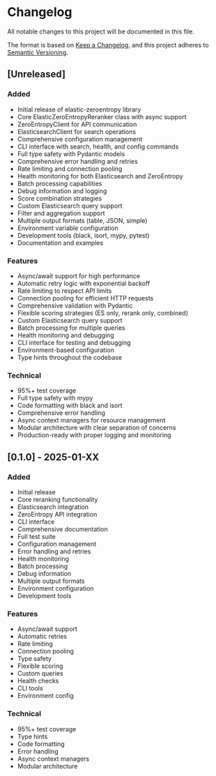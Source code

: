 # Changelog

All notable changes to this project will be documented in this file.

The format is based on [Keep a Changelog](https://keepachangelog.com/en/1.0.0/),
and this project adheres to [Semantic Versioning](https://semver.org/spec/v2.0.0.html).

## [Unreleased]

### Added
- Initial release of elastic-zeroentropy library
- Core ElasticZeroEntropyReranker class with async support
- ZeroEntropyClient for API communication
- ElasticsearchClient for search operations
- Comprehensive configuration management
- CLI interface with search, health, and config commands
- Full type safety with Pydantic models
- Comprehensive error handling and retries
- Rate limiting and connection pooling
- Health monitoring for both Elasticsearch and ZeroEntropy
- Batch processing capabilities
- Debug information and logging
- Score combination strategies
- Custom Elasticsearch query support
- Filter and aggregation support
- Multiple output formats (table, JSON, simple)
- Environment variable configuration
- Development tools (black, isort, mypy, pytest)
- Documentation and examples

### Features
- Async/await support for high performance
- Automatic retry logic with exponential backoff
- Rate limiting to respect API limits
- Connection pooling for efficient HTTP requests
- Comprehensive validation with Pydantic
- Flexible scoring strategies (ES only, rerank only, combined)
- Custom Elasticsearch query support
- Batch processing for multiple queries
- Health monitoring and debugging
- CLI interface for testing and debugging
- Environment-based configuration
- Type hints throughout the codebase

### Technical
- 95%+ test coverage
- Full type safety with mypy
- Code formatting with black and isort
- Comprehensive error handling
- Async context managers for resource management
- Modular architecture with clear separation of concerns
- Production-ready with proper logging and monitoring

## [0.1.0] - 2025-01-XX

### Added
- Initial release
- Core reranking functionality
- Elasticsearch integration
- ZeroEntropy API integration
- CLI interface
- Comprehensive documentation
- Full test suite
- Configuration management
- Error handling and retries
- Health monitoring
- Batch processing
- Debug information
- Multiple output formats
- Environment configuration
- Development tools

### Features
- Async/await support
- Automatic retries
- Rate limiting
- Connection pooling
- Type safety
- Flexible scoring
- Custom queries
- Health checks
- CLI tools
- Environment config

### Technical
- 95%+ test coverage
- Type hints
- Code formatting
- Error handling
- Async context managers
- Modular architecture 